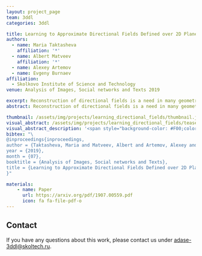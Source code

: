 ```yaml
---
layout: project_page
team: 3ddl
categories: 3ddl

title: Learning to Approximate Directional Fields Defined over 2D Planes
authors:
  - name: Maria Taktasheva
    affiliation: '*'
  - name: Albert Matveev
    affiliation: '*'
  - name: Alexey Artemov
  - name: Evgeny Burnaev
affiliation:
  - Skolkovo Institute of Science and Technology
venue: Analysis of Images, Social networks and Texts 2019

excerpt: Reconstruction of directional fields is a need in many geometry processing tasks, such as image tracing, extraction of 3D geometric features, and finding principal surface directions. We propose a deep learning-based approach and study the expressive power and generalization ability.
abstract: Reconstruction of directional fields is a need in many geometry processing tasks, such as image tracing, extraction of 3D geometric features, and finding principal surface directions. A common approach to the construction of directional fields from data relies on complex optimization procedures, which are usually poorly formalizeable, require a considerable computational effort, and do not transfer across applications. In this work, we propose a deep learning-based approach and study the expressive power and generalization ability.

thumbnail: /assets/img/projects/learning_directional_fields/thumbnail.jpg
visual_abstract: /assets/img/projects/learning_directional_fields/teaser-pic.jpg
visual_abstract_description: '<span style="background-color: #F00;color: #FFF">Somebody add the description of the picture above</span>'
bibtex: "\
@inproceedings{inproceedings,
author = {Taktasheva, Maria and Matveev, Albert and Artemov, Alexey and Burnaev, Evgeny},
year = {2019},
month = {07},
booktitle = {Analysis of Images, Social networks and Texts},
title = {Learning to Approximate Directional Fields Defined over 2D Planes}
}"

materials:
    - name: Paper
      url: https://arxiv.org/pdf/1907.00559.pdf
      icon: fa fa-file-pdf-o
---
```

## Contact
If you have any questions about this work, please contact us under [adase-3ddl@skoltech.ru](mailto:adase-3ddl@skoltech.ru).
